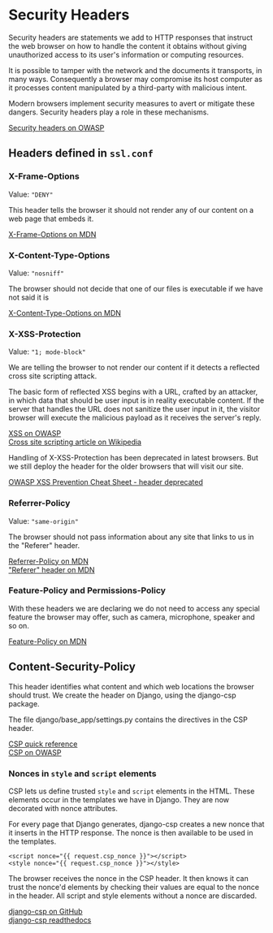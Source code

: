 # Security Headers

Security headers are statements we add to HTTP responses that instruct the web browser on how to handle the content it obtains without giving unauthorized access to its user's information or computing resources.

It is possible to tamper with the network and the documents it transports, in many ways. Consequently a browser may compromise its host computer as it processes content manipulated by a third-party with malicious intent.

Modern browsers implement security measures to avert or mitigate these dangers. Security headers play a role in these mechanisms.

[Security headers on OWASP](https://owasp.org/www-project-secure-headers/)

## Headers defined in `ssl.conf`

### X-Frame-Options

Value: `"DENY"`

This header tells the browser it should not render any of our content on a web page that embeds it.

[X-Frame-Options on MDN](https://developer.mozilla.org/en-US/docs/Web/HTTP/Headers/X-Frame-Options)

### X-Content-Type-Options

Value: `"nosniff"`

The browser should not decide that one of our files is executable if we have not said it is

[X-Content-Type-Options on MDN](https://developer.mozilla.org/en-US/docs/Web/HTTP/Headers/X-Content-Type-Options)

### X-XSS-Protection

Value: `"1; mode-block"`

We are telling the browser to not render our content if it detects a reflected cross site scripting attack.

The basic form of reflected XSS begins with a URL, crafted by an attacker, in which data that should be user input is in reality executable content. If the server that handles the URL does not sanitize the user input in it, the visitor browser will execute the malicious payload as it receives the server's reply.

[XSS on OWASP](https://owasp.org/www-community/attacks/xss/)  
[Cross site scripting article on Wikipedia](https://en.wikipedia.org/wiki/Cross-site_scripting)

Handling of X-XSS-Protection has been deprecated in latest browsers. But we still deploy the header for the older browsers that will visit our site.

[OWASP XSS Prevention Cheat Sheet - header deprecated](https://cheatsheetseries.owasp.org/cheatsheets/Cross_Site_Scripting_Prevention_Cheat_Sheet.html#x-xss-protection-header)

### Referrer-Policy

Value: `"same-origin"`

The browser should not pass information about any site that links to us in the "Referer" header.

[Referrer-Policy on MDN](https://developer.mozilla.org/en-US/docs/Web/HTTP/Headers/Referrer-Policy)  
["Referer" header on MDN](https://developer.mozilla.org/en-US/docs/Web/HTTP/Headers/Referer)

### Feature-Policy and Permissions-Policy

With these headers we are declaring we do not need to access any special feature the browser may offer, such as camera, microphone, speaker and so on.

[Feature-Policy on MDN](https://developer.mozilla.org/en-US/docs/Web/HTTP/Headers/Feature-Policy)

## Content-Security-Policy

This header identifies what content and which web locations the browser should trust. We create the header on Django, using the django-csp package.

The file django/base_app/settings.py contains the directives in the CSP header.

[CSP quick reference](https://content-security-policy.com/)  
[CSP on OWASP](https://owasp.org/www-project-secure-headers/#content-security-policy)

### Nonces in `style` and `script` elements

CSP lets us define trusted `style` and `script` elements in the HTML. These elements occur in the templates we have in Django. They are now decorated with nonce attributes.

For every page that Django generates, django-csp creates a new nonce that it inserts in the HTTP response. The nonce is then available to be used in the templates.

    <script nonce="{{ request.csp_nonce }}"></script>
    <style nonce="{{ request.csp_nonce }}"></style>

The browser receives the nonce in the CSP header. It then knows it can trust the nonce'd elements by checking their values are equal to the nonce in the header. All script and style elements without a nonce are discarded.

[django-csp on GitHub](https://github.com/mozilla/django-csp)  
[django-csp readthedocs](https://django-csp.readthedocs.io/en/latest/)

